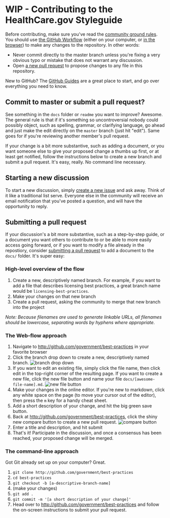 # WIP - Contributing to the HealthCare.gov Styleguide

Before contributing, make sure you've read the [community ground rules](https://github.com/government/best-practices#basic-ground-rules). You should use [the GitHub Workflow](http://guides.github.com/overviews/flow/) (either on your computer, or [in the browser](https://github.com/blog/1557-github-flow-in-the-browser)) to make any changes to the repository. In other words:

* Never commit directly to the master branch unless you're fixing a very obvious typo or mistake that does not warrant any discussion.
* Open [a new pull request](github.com/government/best-practices/compare) to propose changes to any file in this repository.

New to GitHub? The [GitHub Guides](http://guides.github.com) are a great place to start, and go over everything you need to know.

## Commit to master or submit a pull request?

See something in the `docs` folder or `readme` you want to improve? Awesome. The general rule is that if it's something so uncontroversial nobody could possibly object, such as spelling, grammar, or clarifying language, go ahead and just make the edit directly on the `master` branch (just hit "edit"). Same goes for if you're reviewing another member's pull request.

If your change is a bit more substantive, such as adding a document, or you want someone else to give your proposed change a thumbs up first, or at least get notified, follow the instructions below to create a new branch and submit a pull request. It's easy, really. No command line necessary.

## Starting a new discussion

To start a new discussion, simply [create a new issue](https://github.com/government/best-practices/issues/new) and ask away. Think of it like a traditional list serve. Everyone else in the community will receive an email notification that you've posted a question, and will have the opportunity to reply.

## Submitting a pull request

If your discussion's a bit more substantive, such as a step-by-step guide, or a document you want others to contribute to or be able to more easily access going forward, or if you want to modify a file already in the repostiory, consider [submitting a pull request](https://help.github.com/articles/creating-a-pull-request) to add a document to the `docs/` folder. It's super easy:

### High-level overview of the flow

1. Create a new, descriptively named branch. For example, if you want to add a file that describes licensing best practices, a great branch name would be `licensing-best-practices`.
2. Make your changes on that new branch
3. Create a pull request, asking the community to merge that new branch into the project

*Note: Because filenames are used to generate linkable URLs, all filenames should be lowercase, separating words by hyphens where appropriate.*

### The Web-flow approach

1. Navigate to http://github.com/government/best-practices in your favorite browser
2. Click the branch drop down to create a new, descriptively named branch. ![branch drop down](https://f.cloud.github.com/assets/282759/1035804/61aaff16-0f30-11e3-916b-452a8665425e.png)
3. If you want to edit an existing file, simply click the file name, then click edit in the top-right corner of the resulting page. If you want to create a new file, click the new file button and name your file `docs/[awesome-file-name].md`. ![new file button](https://f.cloud.github.com/assets/282759/1035818/9f60f770-0f30-11e3-9205-0157abee2d75.png)
4. Make your changes in the online editor. If you're new to markdown, click any white space on the page (to move your cursor out of the editor), then press the `m` key for a handy cheat sheet.
5. Add a short description of your change, and hit the big green save button.
6. Back at http://github.com/government/best-practices, click the shiny new compare button to create a new pull request. ![compare button](https://f.cloud.github.com/assets/282759/1035855/764a0bf0-0f31-11e3-8c05-ddbe0b56e227.png)
7. Enter a title and description, and hit submit
8. That's it! Participate in the discussion, and once a consensus has been reached, your proposed change will be merged.

### The command-line approach

Got Git already set up on your computer? Great.

1. `git clone http://github.com/government/best-practices`
2. `cd best-practices`
3. `git checkout -b [a-descriptive-branch-name]`
4. (make your changes)
5. `git add .`
6. `git commit -m '[a short description of your change]'`
7. Head over to http://github.com/government/best-practices and follow the on-screen instructions to submit your pull request.
